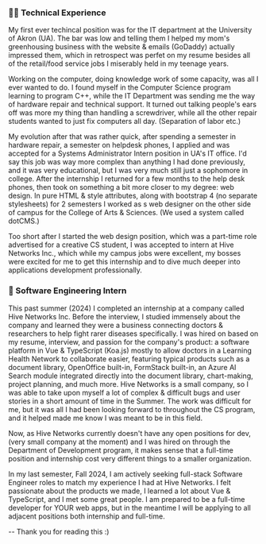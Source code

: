 ### 🧑‍💼 Technical Experience

My first ever techincal position was for the IT department at the University of Akron (UA). The bar was low and telling them I helped my mom's greenhousing business with the website & emails (GoDaddy) actually impressed them, which in retrospect was perfet on my resume besides all of the retail/food service jobs I miserably held in my teenage years.

Working on the computer, doing knowledge work of some capacity, was all I ever wanted to do. I found myself in the Computer Science program learning to program C++, while the IT Department was sending me the way of hardware repair and technical support. It turned out talking people's ears off was more my thing than handling a screwdriver, while all the other repair students wanted to just fix computers all day. (Separation of labor etc.)

My evolution after that was rather quick, after spending a semester in hardware repair, a semester on helpdesk phones, I applied and was accepted for a Systems Administrator Intern position in UA's IT office. I'd say this job was way more complex than anything I had done previously, and it was very educational, but I was very much still just a sophomore in college. After the internship I returned for a few months to the help desk phones, then took on something a bit more closer to my degree: web design. In pure HTML & style attributes, along with bootstrap 4 (no separate stylesheets) for 2 semesters I worked as s web designer on the other side of campus for the College of Arts & Sciences. (We used a system called dotCMS.)

Too short after I started the web design position, which was a part-time role advertised for a creative CS student, I was accepted to intern at Hive Networks Inc., which while my campus jobs were excellent, my bosses were excited for me to get this internship and to dive much deeper into applications development professionally.


### 💼 Software Engineering Intern

This past summer (2024) I completed an internship at a company called Hive Networks Inc. Before the interview, I studied immensely about the company and learned they were a business connecting doctors & researchers to help fight rarer diseases specifically. I was hired on based on my resume, interview, and passion for the company's product: a software platform in Vue & TypeScript (Koa.js) mostly to allow doctors in a Learning Health Network to collaborate easier, featuring typical products such as a document library, OpenOffice built-in, FormStack built-in, an Azure AI Search module integrated directly into the document library, chart-making, project planning, and much more. Hive Networks is a small company, so I was able to take upon myself a lot of complex & difficult bugs and user stories in a short amount of time in the Summer. The work was difficult for me, but it was all I had been looking forward to throughout the CS program, and it helped made me know I was meant to be in this field.

Now, as Hive Networks currently doesn't have any open positions for dev, (very small company at the moment) and I was hired on through the Department of Development program, it makes sense that a full-time position and internship cost very different things to a smaller organization.

In my last semester, Fall 2024, I am actively seeking full-stack Software Engineer roles to match my experience I had at Hive Networks. I felt passionate about the products we made, I learned a lot about Vue & TypeScript, and I met some great people. I am prepared to be a full-time developer for YOUR web apps, but in the meantime I will be applying to all adjacent positions both internship and full-time.

-- Thank you for reading this :)

